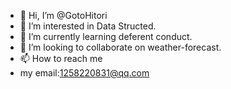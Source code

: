 - 👋 Hi, I’m @GotoHitori
- 👀 I’m interested in Data Structed.
- 🌱 I’m currently learning deferent conduct.
- 💞️ I’m looking to collaborate on weather-forecast.
- 📫 How to reach me
- my email:1258220831@qq.com

<!---
GotoHitori/GotoHitori is a ✨ special ✨ repository because its `README.md` (this file) appears on your GitHub profile.
You can click the Preview link to take a look at your changes.
--->
